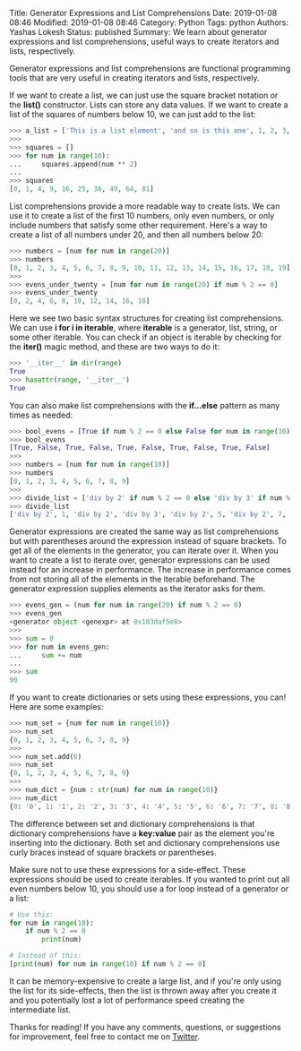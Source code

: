 Title: Generator Expressions and List Comprehensions
Date: 2019-01-08 08:46
Modified: 2019-01-08 08:46
Category: Python
Tags: python
Authors: Yashas Lokesh
Status: published
Summary: We learn about generator expressions and list comprehensions, useful ways to create iterators and lists, respectively.

Generator expressions and list comprehensions are functional programming tools that are very useful in creating iterators and lists, respectively.

If we want to create a list, we can just use the square bracket notation or the **list()** constructor. Lists can store any data values. If we want to create a list of the squares of numbers below 10, we can just add to the list:

```python
>>> a_list = ['This is a list element', 'and so is this one', 1, 2, 3, ['inner list!']]
>>>
>>> squares = []
>>> for num in range(10):
...     squares.append(num ** 2)
...
>>> squares
[0, 1, 4, 9, 16, 25, 36, 49, 64, 81]
```

List comprehensions provide a more readable way to create lists. We can use it to create a list of the first 10 numbers, only even numbers, or only include numbers that satisfy some other requirement. Here's a way to create a list of all numbers under 20, and then all numbers below 20:

```python
>>> numbers = [num for num in range(20)]
>>> numbers
[0, 1, 2, 3, 4, 5, 6, 7, 8, 9, 10, 11, 12, 13, 14, 15, 16, 17, 18, 19]
>>>
>>> evens_under_twenty = [num for num in range(20) if num % 2 == 0]
>>> evens_under_twenty
[0, 2, 4, 6, 8, 10, 12, 14, 16, 18]
```

Here we see two basic syntax structures for creating list comprehensions. We can use **i for i in iterable**, where **iterable** is a generator, list, string, or some other iterable. You can check if an object is iterable by checking for the **__iter__()** magic method, and these are two ways to do it:

```python
>>> '__iter__' in dir(range)
True
>>> hasattr(range, '__iter__')
True
```

You can also make list comprehensions with the **if...else** pattern as many times as needed:

```python
>>> bool_evens = [True if num % 2 == 0 else False for num in range(10)]
>>> bool_evens
[True, False, True, False, True, False, True, False, True, False]
>>> 
>>> numbers = [num for num in range(10)]
>>> numbers
[0, 1, 2, 3, 4, 5, 6, 7, 8, 9]
>>> 
>>> divide_list = ['div by 2' if num % 2 == 0 else 'div by 3' if num % 3 == 0 else num for num in numbers]
>>> divide_list
['div by 2', 1, 'div by 2', 'div by 3', 'div by 2', 5, 'div by 2', 7, 'div by 2', 'div by 3']
```

Generator expressions are created the same way as list comprehensions but with parentheses around the expression instead of square brackets. To get all of the elements in the generator, you can iterate over it. When you want to create a list to iterate over, generator expressions can be used instead for an increase in performance. The increase in performance comes from not storing all of the elements in the iterable beforehand. The generator expression supplies elements as the iterator asks for them.

```python
>>> evens_gen = (num for num in range(20) if num % 2 == 0)
>>> evens_gen
<generator object <genexpr> at 0x103daf5e8>
>>>
>>> sum = 0
>>> for num in evens_gen:
...     sum += num
...
>>> sum
90
```

If you want to create dictionaries or sets using these expressions, you can! Here are some examples:

```python
>>> num_set = {num for num in range(10)}
>>> num_set
{0, 1, 2, 3, 4, 5, 6, 7, 8, 9}
>>>
>>> num_set.add(6)
>>> num_set
{0, 1, 2, 3, 4, 5, 6, 7, 8, 9}
>>>
>>> num_dict = {num : str(num) for num in range(10)}
>>> num_dict
{0: '0', 1: '1', 2: '2', 3: '3', 4: '4', 5: '5', 6: '6', 7: '7', 8: '8', 9: '9'}
```

The difference between set and dictionary comprehensions is that dictionary comprehensions have a **key:value** pair as the element you're inserting into the dictionary. Both set and dictionary comprehensions use curly braces instead of square brackets or parentheses.

Make sure not to use these expressions for a side-effect. These expressions should be used to create iterables. If you wanted to print out all even numbers below 10, you should use a for loop instead of a generator or a list:

```python
# Use this:
for num in range(10):
    if num % 2 == 0
        print(num)

# Instead of this:
[print(num) for num in range(10) if num % 2 == 0]
```

It can be memory-expensive to create a large list, and if you're only using the list for its side-effects, then the list is thrown away after you create it and you potentially lost a lot of performance speed creating the intermediate list.

Thanks for reading! If you have any comments, questions, or suggestions for improvement, feel free to contact me on [Twitter](https://twitter.com/yashaslokesh_).


